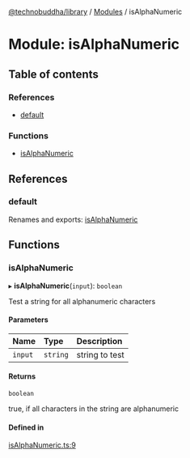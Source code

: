 [@technobuddha/library](../../README.md) / [Modules](../Modules.md) / isAlphaNumeric

# Module: isAlphaNumeric

## Table of contents

### References

- [default](isAlphaNumeric.md#default)

### Functions

- [isAlphaNumeric](isAlphaNumeric.md#isalphanumeric)

## References

### default

Renames and exports: [isAlphaNumeric](isAlphaNumeric.md#isalphanumeric)

## Functions

### isAlphaNumeric

▸ **isAlphaNumeric**(`input`): `boolean`

Test a string for all alphanumeric characters

#### Parameters

| Name | Type | Description |
| :------ | :------ | :------ |
| `input` | `string` | string to test |

#### Returns

`boolean`

true, if all characters in the string are alphanumeric

#### Defined in

[isAlphaNumeric.ts:9](../../src/isAlphaNumeric.ts#L9)
